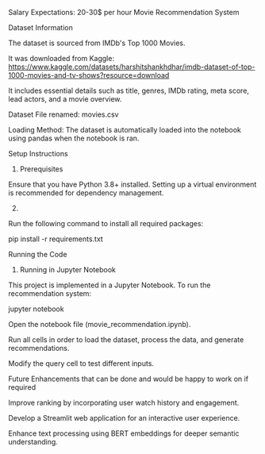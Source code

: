 
Salary Expectations: 20-30$ per hour 
Movie Recommendation System

Dataset Information

The dataset is sourced from IMDb's Top 1000 Movies.

It was downloaded from Kaggle: https://www.kaggle.com/datasets/harshitshankhdhar/imdb-dataset-of-top-1000-movies-and-tv-shows?resource=download

It includes essential details such as title, genres, IMDb rating, meta score, lead actors, and a movie overview.

Dataset File renamed: movies.csv

Loading Method: The dataset is automatically loaded into the notebook using pandas when the notebook is ran.

Setup Instructions

1. Prerequisites

Ensure that you have Python 3.8+ installed. Setting up a virtual environment is recommended for dependency management.

2.
Run the following command to install all required packages:

pip install -r requirements.txt

Running the Code

1. Running in Jupyter Notebook

This project is implemented in a Jupyter Notebook. To run the recommendation system:

jupyter notebook

Open the notebook file (movie_recommendation.ipynb).

Run all cells in order to load the dataset, process the data, and generate recommendations.

Modify the query cell to test different inputs.

Future Enhancements that can be done and would be happy to work on if required

Improve ranking by incorporating user watch history and engagement.

Develop a Streamlit web application for an interactive user experience.

Enhance text processing using BERT embeddings for deeper semantic understanding.

